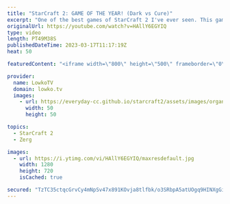 ```yaml
---
title: "StarCraft 2: GAME OF THE YEAR! (Dark vs Cure)"
excerpt: "One of the best games of StarCraft 2 I've ever seen. This game between Dark (Zerg) and Cure (Terran) is so close that it's still not clear who's winning at the 45 minute mark, it was played as part of the Korean StarCraft League (the KSL). https://patreon.com/koreanstarcraftleague/  Support my work:"
originalUrl: https://youtube.com/watch?v=HAllY6EGYIQ
type: video
length: PT49M38S
publishedDateTime: 2023-03-17T11:17:19Z
heat: 50

featuredContent: "<iframe width=\"800\" height=\"500\" frameborder=\"0\" src=\"https://www.youtube.com/embed/HAllY6EGYIQ\" allow=\"accelerometer; autoplay; encrypted-media; gyroscope; picture-in-picture\" allowfullscreen></iframe>"

provider:
  name: LowkoTV
  domain: lowko.tv
  images:
    - url: https://everyday-cc.github.io/starcraft2/assets/images/organizations/lowko.tv-50x50.jpg
      width: 50
      height: 50

topics:
  - StarCraft 2
  - Zerg

images:
  - url: https://i.ytimg.com/vi/HAllY6EGYIQ/maxresdefault.jpg
    width: 1280
    height: 720
    isCached: true

secured: "TzTC35ctqcGrvCy4mNpSv47x891KOvja8tlfbk/o3SRbpA5atUOgq9HINXgGiq8HNMuiwTrK/m4K9Oez2P+yr7LryYbdnNNnkzdLhCYIShQbjZ/wz/6YDaUtI+7C3fXVola8yzQWYCbhnzHScOVZwFeTQB82lQmJEOD4wdD7eK5XSw1atuKlLLVOYkEO8W0opnkA6FBBsAenfuzMQtAAnAAYcJmEIX6t0MA2UPjT4SaTdxNapzn9S+M6MOD+BWDNelqK09LcyKMOZ3HHS/lCW41IK084xitg/dKxPuWa0cGY8WIWBVyefY9iodr5AU/kg/MlPg5dq5NB6MLQpSxsFCEtkgF5/tezthLC06yxyXnX5fyiQJakBBAgJg+lrlVv1rUGp18eWsH4I2EwNbbMG+cK1n2P9TAaqya/tSA2cr4tzTqJoBH7Zg45mxZiOCeV;Io20TVyix3uYABcRxNnCcw=="
---
```


